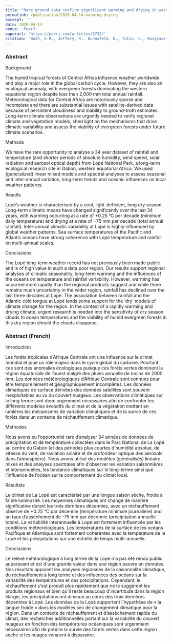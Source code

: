 ```yaml
---
title: "Rare ground data confirm significant warming and drying in western equatorial Africa"
permalink: /publication/2020-04-14-warming-drying
excerpt: ''
date: 2020-04-14
venue: 'PeerJ'
paperurl: 'https://peerj.com/articles/8732/'
citation: 'Bush, E.R., Jeffery, K., Bunnefeld, N., Tutin, C., Musgrave, R., Moussavou, G., Mihindou, V., Malhi, Y., Lehmann, D., Ndong, J.E. and Makaga, L., 2020. Rare ground data confirm significant warming and drying in western equatorial Africa. PeerJ, 8, p.e8732'
---
```

  
### Abstract
Background

The humid tropical forests of Central Africa influence weather worldwide and play a major role in the global carbon cycle. However, they are also an ecological anomaly, with evergreen forests dominating the western equatorial region despite less than 2,000 mm total annual rainfall. Meteorological data for Central Africa are notoriously sparse and incomplete and there are substantial issues with satellite-derived data because of persistent cloudiness and inability to ground-truth estimates. Long-term climate observations are urgently needed to verify regional climate and vegetation models, shed light on the mechanisms that drive climatic variability and assess the viability of evergreen forests under future climate scenarios.

Methods

We have the rare opportunity to analyse a 34 year dataset of rainfall and temperature (and shorter periods of absolute humidity, wind speed, solar radiation and aerosol optical depth) from Lopé National Park, a long-term ecological research site in Gabon, western equatorial Africa. We used (generalized) linear mixed models and spectral analyses to assess seasonal and inter-annual variation, long-term trends and oceanic influences on local weather patterns.

Results

Lopé’s weather is characterised by a cool, light-deficient, long dry season. Long-term climatic means have changed significantly over the last 34 years, with warming occurring at a rate of +0.25 °C per decade (minimum daily temperature) and drying at a rate of −75 mm per decade (total annual rainfall). Inter-annual climatic variability at Lopé is highly influenced by global weather patterns. Sea surface temperatures of the Pacific and Atlantic oceans have strong coherence with Lopé temperature and rainfall on multi-annual scales.

Conclusions

The Lopé long-term weather record has not previously been made public and is of high value in such a data poor region. Our results support regional analyses of climatic seasonality, long-term warming and the influences of the oceans on temperature and rainfall variability. However, warming has occurred more rapidly than the regional products suggest and while there remains much uncertainty in the wider region, rainfall has declined over the last three decades at Lopé. The association between rainfall and the Atlantic cold tongue at Lopé lends some support for the ‘dry’ models of climate change for the region. In the context of a rapidly warming and drying climate, urgent research is needed into the sensitivity of dry season clouds to ocean temperatures and the viability of humid evergreen forests in this dry region should the clouds disappear.

### Abstract (French)
Introduction

Les forêts tropicales d’Afrique Centrale ont une influence sur le climat mondial et joue un rôle majeur dans le cycle global du carbone. Pourtant, ces sont des anomalies écologiques puisque ces forêts vertes dominent la région équatoriale de l’ouest malgré des pluies annuelle de moins de 2000 mm. Les données météorologiques d’Afrique Centrale sont connues pour être temporellement et géographiquement incomplètes. Les données climatiques de surface dérivées des données satellites sont souvent inexploitables au vu du couvert nuageux. Les observations climatiques sur le long terme sont donc urgemment nécessaires afin de confronter les différents modèles évolutifs du climat et de la végétation mettant en lumières les mécanismes de variation climatiques et de la survie de ces forêts dans un contexte de réchauffement climatique.

Méthodes

Nous avons eu l’opportunité rare d’analyser 34 années de données de précipitation et de température collectées dans le Parc National de La Lopé au centre du Gabon (et des périodes plus courtes d’humidité absolue, de vitesse du vent, de radiation solaire et de profondeur optique des aérosols dans l’atmosphère). Nous avons utilisé des modèles (généralisés) linéaire mixes et des analyses spectrales afin d’observer les variation saisonnières et interannuelles, les tendance climatiques sur le long-terme ainsi que l’influence de l’océan sur le comportement du climat local.

Résultats

Le climat de La Lopé est caractérisé par une longue saison sèche, froide à faible luminosité. Les moyennes climatiques ont changé de manière significative durant les trois dernières décennies, avec un réchauffement observé de +0.25 °C par décennie (température minimale journalière) and un taux d’assèchement de -75 mm par décennie (précipitation annuelle totale). La variabilité interannuelle à Lopé est fortement influencée par les conditions météorologiques. Les températures de la surface de les océans Pacifique et Atlantique sont fortement cohérentes avec la température de la Lopé et les précipitations sur une échelle de temps multi-annuelle.

Conclusions

Le relevé météorologique à long terme de la Lopé n'a pas été rendu public auparavant et est d'une grande valeur dans une région pauvre en données. Nos résultats appuient les analyses régionales de la saisonnalité climatique, du réchauffement à long terme et des influences des océans sur la variabilité des températures et des précipitations. Cependant, le réchauffement s'est produit plus rapidement que ne le suggèrent les produits régionaux et bien qu'il reste beaucoup d'incertitude dans la région élargie, les précipitations ont diminué au cours des trois dernières décennies à Lopé. Les données de la Lopé supportent l’hypothèse de « la langue froide » dans les modèles sec de changement climatique pour la région. Dans un contexte de réchauffement et d’assèchement rapide du climat, des recherches additionnelles portant sur la variabilité du couvert nuageux en fonction des températures océaniques sont urgemment nécessaires afin de prédire la survie des forets vertes dans cette région sèche si les nuages venaient à disparaitre.


